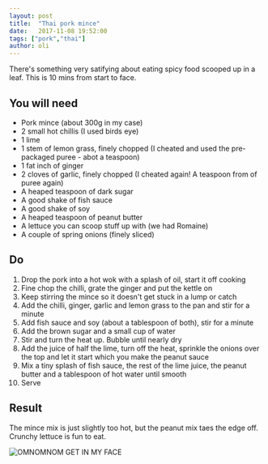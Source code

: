 ```yaml
---
layout: post
title:  "Thai pork mince"
date:   2017-11-08 19:52:00
tags: ["pork","thai"]
author: oli
---
```


There's something very satifying about eating spicy food scooped up in a leaf.  This is 10 mins from start to face.

## You will need

* Pork mince (about 300g in my case)
* 2 small hot chillis (I used birds eye)
* 1 lime
* 1 stem of lemon grass, finely chopped (I cheated and used the pre-packaged puree - abot a teaspoon)
* 1 fat inch of ginger
* 2 cloves of garlic, finely chopped (I cheated again! A teaspoon from of puree again)
* A heaped teaspoon of dark sugar
* A good shake of fish sauce
* A good shake of soy
* A heaped teaspoon of peanut butter
* A lettuce you can scoop stuff up with (we had Romaine)
* A couple of spring onions (finely sliced)

## Do

1. Drop the pork into a hot wok with a splash of oil, start it off cooking
2. Fine chop the chilli, grate the ginger and put the kettle on
3. Keep stirring the mince so it doesn't get stuck in a lump or catch
4. Add the chilli, ginger, garlic and lemon grass to the pan and stir for a minute
5. Add fish sauce and soy (about a tablespoon of both), stir for a minute
6. Add the brown sugar and a small cup of water
7. Stir and turn the heat up.  Bubble until nearly dry
8. Add the juice of half the lime, turn off the heat, sprinkle the onions over the top and let it start which you make the peanut sauce
9. Mix a tiny splash of fish sauce, the rest of the lime juice, the peanut butter and a tablespoon of hot water until smooth
10. Serve

## Result

The mince mix is just slightly too hot, but the peanut mix taes the edge off.  Crunchy lettuce is fun to eat.

![OMNOMNOM GET IN MY FACE](/images/blog/thai_mince.jpg)

